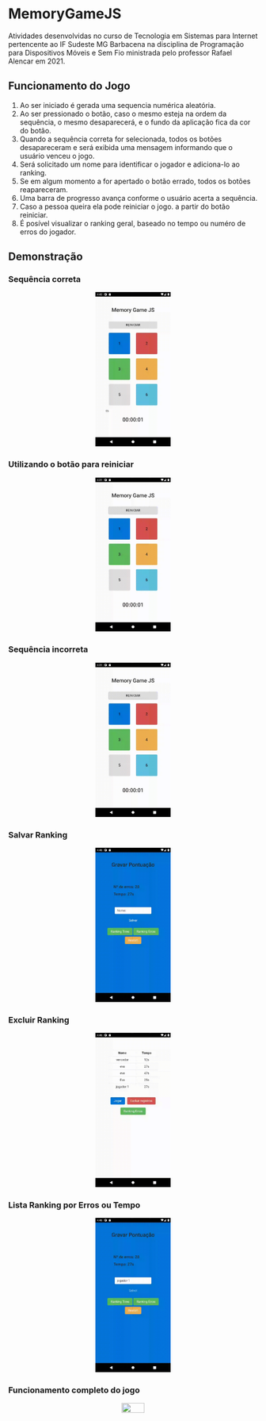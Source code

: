 # MemoryGameJS
Atividades desenvolvidas no curso de Tecnologia em Sistemas para Internet pertencente ao IF Sudeste MG Barbacena na disciplina de Programação para Dispositivos Móveis e Sem Fio ministrada pelo professor Rafael Alencar em 2021.

## Funcionamento do Jogo

1. Ao ser iniciado é gerada uma sequencia numérica aleatória.
2. Ao ser pressionado o botão, caso o mesmo esteja na ordem da sequência, o mesmo desaparecerá, e o fundo da aplicação fica da cor do botão.
3. Quando a sequência correta for selecionada, todos os botões desapareceram e será exibida uma mensagem informando que o usuário venceu o jogo.
4. Será solicitado um nome para identificar o jogador e adiciona-lo ao ranking.
5. Se em algum momento a for apertado o botão errado, todos os botões reapareceram.
6. Uma barra de progresso avança conforme o usuário acerta a sequência.
7. Caso a pessoa queira ela pode reiniciar o jogo. a partir do botão reiniciar.
8. É posível visualizar o ranking geral, baseado no tempo ou numéro de erros do jogador.

## Demonstração

### Sequência correta
<a href="https://github.com/EvaCosta/MemoryGameJS/blob/main/Demo/sequencia_correta.gif">
  <div align="center">
    <img src="https://github.com/EvaCosta/MemoryGameJS/blob/main/Demo/sequencia_correta.gif"  width="30%" height="30%">
  </div>
</a>

### Utilizando o botão para reiniciar
<a href="https://github.com/EvaCosta/MemoryGameJS/blob/main/Demo/botao_reiniciar.gif">
  <div align="center">
    <img src="https://github.com/EvaCosta/MemoryGameJS/blob/main/Demo/botao_reiniciar.gif"  width="30%" height="30%">
  </div>
</a>

### Sequência incorreta
<a href="https://github.com/EvaCosta/MemoryGameJS/blob/main/Demo/sequencia_errada.gif">
  <div align="center">
    <img src="https://github.com/EvaCosta/MemoryGameJS/blob/main/Demo/sequencia_errada.gif"  width="30%" height="30%">
  </div>
</a>

### Salvar Ranking
<a href="https://github.com/EvaCosta/MemoryGameJS/blob/main/Demo/salvar_ranking.gif">
  <div align="center">
    <img src="https://github.com/EvaCosta/MemoryGameJS/blob/main/Demo/salvar_ranking.gif"  width="30%" height="30%">
  </div>
</a>

### Excluir Ranking
<a href="https://github.com/EvaCosta/MemoryGameJS/blob/main/Demo/excluir_ranking.gif">
  <div align="center">
    <img src="https://github.com/EvaCosta/MemoryGameJS/blob/main/Demo/excluir_ranking.gif"  width="30%" height="30%">
  </div>
</a>

### Lista Ranking por Erros ou Tempo
<a href="https://github.com/EvaCosta/MemoryGameJS/blob/main/Demo/exibir_ranking.gif">
  <div align="center">
    <img src="https://github.com/EvaCosta/MemoryGameJS/blob/main/Demo/exibir_ranking.gif"  width="30%" height="30%">
  </div>
</a>

### Funcionamento completo do jogo
<a href="https://github.com/EvaCosta/MemoryGameJS/blob/main/Demo/jogo_completo.gif">
  <div align="center">
    <img src="https://github.com/EvaCosta/MemoryGameJS/blob/main/Demo/jogo_completo.gif"  width="30%" height="30%">
  </div>
</a>
